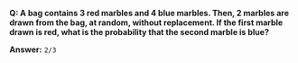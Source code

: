 __Q: A bag contains 3 red marbles and 4 blue marbles. Then, 2 marbles are drawn from the bag, at random, 
without replacement. If the first marble drawn is red, what is the probability that the second marble is blue?__

__Answer:__ `2/3`
